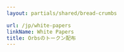 ```yaml
---
layout: partials/shared/bread-crumbs

url: /jp/white-papers
linkName: White Papers
title: Orbsのトークン配布
---
```

